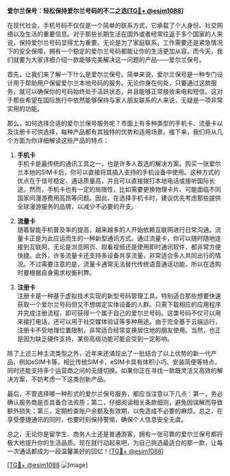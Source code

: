 **爱尔兰保号：轻松保持爱尔兰号码的不二之选[[TG💪+ @esim1088](https://t.me/s/esim1088)]**

在现代社会，手机号码不仅仅是一个简单的联系方式，它承载了个人身份、社交网络以及生活的重要信息。对于那些长期生活在国外或者经常往返于多个国家的人来说，保持爱尔兰号码显得尤为重要。无论是为了家庭联系、工作需要还是紧急情况下的安全保障，拥有一个稳定的爱尔兰号码都能让你的生活更加从容。而今天，我们就要为大家详细介绍一款能够完美解决这一问题的产品——爱尔兰保号。

首先，让我们来了解一下什么是爱尔兰保号。简单来说，爱尔兰保号是一种专门设计用于帮助用户保留爱尔兰本地号码的服务。无论你身在何处，只要通过这款服务，就可以确保你的号码始终处于活跃状态，并且能够正常接收来电和短信。这对于那些希望在国际旅行中依然能够保持与家人朋友联系的人来说，无疑是一项非常实用的功能。

那么，如何选择合适的爱尔兰保号服务呢？市面上有多种类型的手机卡、流量卡以及注册卡可供选择，每种产品都有其独特的优势和适用场景。接下来，我们将从几个方面为你详细解读这些产品的特点：

1. **手机卡**  
   手机卡是最传统的通讯工具之一，也是许多人首选的解决方案。购买一张爱尔兰本地的SIM卡后，你可以直接将其插入支持的手机设备中使用。这种方式的优点在于信号稳定、通话质量高，并且可以直接拨打本地电话或接听国际长途。然而，手机卡也有一定的局限性，比如需要更换物理卡片、可能面临不同国家间漫游费用高昂等问题。因此，在选择手机卡时，建议优先考虑那些提供全球漫游服务的品牌，以减少不必要的开支。

2. **流量卡**  
   随着智能手机普及率的提高，越来越多的人开始依赖互联网进行日常沟通。流量卡正是为此应运而生的一种新型通讯方式。通过流量卡，你可以随时随地连接到互联网，无论是浏览网页、观看视频还是使用即时通讯软件，都非常方便快捷。此外，许多流量卡还支持多设备共享流量，非常适合多人共同出行的情况。不过需要注意的是，流量卡通常无法替代传统语音通话功能，所以在选购时要根据自身需求权衡利弊。

3. **注册卡**  
   注册卡是一种基于虚拟技术实现的新型号码管理工具，特别适合那些想要快速获取一个爱尔兰号码但又不想绑定实体设备的人群。只需下载相应的应用程序并完成注册流程，即可获得一个属于自己的爱尔兰号码。这类号码不仅可以用来接打电话，还可以用于社交媒体验证等多种用途。由于完全基于云端运行，注册卡不受地理位置限制，非常适合经常变换居住地的朋友使用。当然，也正是因为缺乏硬件支持，某些高级功能可能会受到一定影响。

除了上述三种主流类型之外，近年来还涌现出了一批结合了以上优势的新一代产品，例如eSIM卡等。相比传统SIM卡，eSIM卡具有体积小巧、安装简便等特点，同时还能支持多个运营商之间的无缝切换。如果你正在寻找一款既灵活又高效的解决方案，不妨考虑一下这类创新产品。

最后，不管选择哪一种形式的爱尔兰保号服务，都应当注意以下几点：第一，务必确认服务商是否具备合法资质；第二，仔细阅读相关条款细则，避免因误解而导致额外损失；第三，定期检查账户余额及有效期，以免造成不必要的麻烦。总之，在享受便捷通讯的同时，也要时刻保持警惕，确保个人信息安全无虞。

总之，无论你是留学生、商务人士还是普通游客，拥有一张可靠的爱尔兰保号都将极大地提升你的生活品质。现在就行动起来吧，为自己挑选最适合的那一款，让每一次通话都成为一段温馨美好的回忆！[[TG💪+ @esim1088](https://t.me/s/esim1088)]

[[TG💪+ @esim1088](https://t.me/s/esim1088) ![Image](https://i.postimg.cc/4NQfJmqS/Snipaste-2025-05-13-00-14-12.png)]